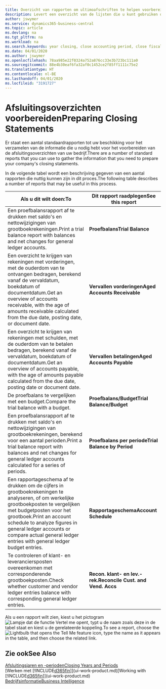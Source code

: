 ```yaml
---
title: Overzicht van rapporten om ultimoafschriften te helpen voorbereiden | Microsoft Docs
description: Levert een overzicht van de lijsten die u kunt gebruiken om gegevens te verzamelen om de ultimoafschriften van uw bedrijf voor te bereiden wanneer het financiële jaar wordt gesloten.
author: jswymer
ms.service: dynamics365-business-central
ms.topic: article
ms.devlang: na
ms.tgt_pltfrm: na
ms.workload: na
ms.search.keywords: year closing, close accounting period, close fiscal year, aging, creditor payments, vendor payments, assets, liabilities, equity, analysis, reporting, financial report, business intelligence, BI, Power Bi, KPI
ms.date: 04/01/2020
ms.author: jswymer
ms.openlocfilehash: 78aa985e22f0324a752a876cc33e3b723bc111a0
ms.sourcegitcommit: 88e4b30eaf6fa32af0c1452ce2f85ff1111c75e2
ms.translationtype: HT
ms.contentlocale: nl-BE
ms.lasthandoff: 04/01/2020
ms.locfileid: "3191727"
---
```

# <a name="preparing-closing-statements"></a><span data-ttu-id="1d508-103">Afsluitingsoverzichten voorbereiden</span><span class="sxs-lookup"><span data-stu-id="1d508-103">Preparing Closing Statements</span></span>
<span data-ttu-id="1d508-104">Er staat een aantal standaardrapporten tot uw beschikking voor het verzamelen van de informatie die u nodig hebt voor het voorbereiden van de afsluitingsoverzichten van uw bedrijf.</span><span class="sxs-lookup"><span data-stu-id="1d508-104">There are a number of standard reports that you can use to gather the information that you need to prepare your company's closing statements.</span></span>

<span data-ttu-id="1d508-105">In de volgende tabel wordt een beschrijving gegeven van een aantal rapporten die nuttig kunnen zijn in dit proces.</span><span class="sxs-lookup"><span data-stu-id="1d508-105">The following table describes a number of reports that may be useful in this process.</span></span>  

| <span data-ttu-id="1d508-106">Als u dit wilt doen:</span><span class="sxs-lookup"><span data-stu-id="1d508-106">To</span></span> | <span data-ttu-id="1d508-107">Dit rapport raadplegen</span><span class="sxs-lookup"><span data-stu-id="1d508-107">See this report</span></span> |
| --- | --- |
| <span data-ttu-id="1d508-108">Een proefbalansrapport af te drukken met saldo's en nettowijzigingen van grootboekrekeningen.</span><span class="sxs-lookup"><span data-stu-id="1d508-108">Print a trial balance report with balances and net changes for general ledger accounts.</span></span> |<span data-ttu-id="1d508-109">**Proefbalans**</span><span class="sxs-lookup"><span data-stu-id="1d508-109">**Trial Balance**</span></span> |
| <span data-ttu-id="1d508-110">Een overzicht te krijgen van rekeningen met vorderingen, met de ouderdom van te ontvangen bedragen, berekend vanaf de vervaldatum, boekdatum of documentdatum.</span><span class="sxs-lookup"><span data-stu-id="1d508-110">Get an overview of accounts receivable, with the age of amounts receivable calculated from the due date, posting date, or document date.</span></span> |<span data-ttu-id="1d508-111">**Vervallen vorderingen**</span><span class="sxs-lookup"><span data-stu-id="1d508-111">**Aged Accounts Receivable**</span></span> |
| <span data-ttu-id="1d508-112">Een overzicht te krijgen van rekeningen met schulden, met de ouderdom van te betalen bedragen, berekend vanaf de vervaldatum, boekdatum of documentdatum.</span><span class="sxs-lookup"><span data-stu-id="1d508-112">Get an overview of accounts payable, with the age of amounts payable calculated from the due date, posting date or document date.</span></span> |<span data-ttu-id="1d508-113">**Vervallen betalingen**</span><span class="sxs-lookup"><span data-stu-id="1d508-113">**Aged Accounts Payable**</span></span> |
| <span data-ttu-id="1d508-114">De proefbalans te vergelijken met een budget.</span><span class="sxs-lookup"><span data-stu-id="1d508-114">Compare the trial balance with a budget.</span></span> |<span data-ttu-id="1d508-115">**Proefbalans/Budget**</span><span class="sxs-lookup"><span data-stu-id="1d508-115">**Trial Balance/Budget**</span></span> |
| <span data-ttu-id="1d508-116">Een proefbalansrapport af te drukken met saldo's en nettowijzigingen van grootboekrekeningen, berekend voor een aantal perioden.</span><span class="sxs-lookup"><span data-stu-id="1d508-116">Print a trial balance report with balances and net changes for general ledger accounts calculated for a series of periods.</span></span> |<span data-ttu-id="1d508-117">**Proefbalans per periode**</span><span class="sxs-lookup"><span data-stu-id="1d508-117">**Trial Balance by Period**</span></span> |
| <span data-ttu-id="1d508-118">Een rapportageschema af te drukken om de cijfers in grootboekrekeningen te analyseren, of om werkelijke grootboekposten te vergelijken met budgetposten voor het grootboek.</span><span class="sxs-lookup"><span data-stu-id="1d508-118">Print an account schedule to analyze figures in general ledger accounts or compare actual general ledger entries with general ledger budget entries.</span></span> |<span data-ttu-id="1d508-119">**Rapportageschema**</span><span class="sxs-lookup"><span data-stu-id="1d508-119">**Account Schedule**</span></span> |
| <span data-ttu-id="1d508-120">Te controleren of klant- en leveranciersposten overeenkomen met corresponderende grootboekposten.</span><span class="sxs-lookup"><span data-stu-id="1d508-120">Check whether customer and vendor ledger entries balance with corresponding general ledger entries.</span></span> |<span data-ttu-id="1d508-121">**Recon. klant- en lev.-rek.**</span><span class="sxs-lookup"><span data-stu-id="1d508-121">**Reconcile Cust. and Vend. Accs**</span></span> |

<span data-ttu-id="1d508-122">Als u een rapport wilt zien, kiest u het pictogram ![Lampje dat de functie Vertel me opent](media/ui-search/search_small.png "Vertel me wat u wilt doen"), typt u de naam zoals deze in de tabel staat en kiest u de gerelateerde koppeling.</span><span class="sxs-lookup"><span data-stu-id="1d508-122">To see a report, choose the ![Lightbulb that opens the Tell Me feature](media/ui-search/search_small.png "Tell me what you want to do") icon, type the name as it appears in the table, and then choose the related link.</span></span>

## <a name="see-also"></a><span data-ttu-id="1d508-123">Zie ook</span><span class="sxs-lookup"><span data-stu-id="1d508-123">See Also</span></span>
[<span data-ttu-id="1d508-124">Afsluitingsjaren en -perioden</span><span class="sxs-lookup"><span data-stu-id="1d508-124">Closing Years and Periods</span></span>](year-close-years-periods.md)  
<span data-ttu-id="1d508-125">[Werken met [!INCLUDE[d365fin](includes/d365fin_md.md)]](ui-work-product.md)</span><span class="sxs-lookup"><span data-stu-id="1d508-125">[Working with [!INCLUDE[d365fin](includes/d365fin_md.md)]](ui-work-product.md)</span></span>  
[<span data-ttu-id="1d508-126">Bedrijfsinformatie</span><span class="sxs-lookup"><span data-stu-id="1d508-126">Business Intelligence</span></span>](bi.md)
